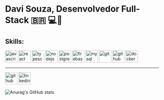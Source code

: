 # Davi Souza, Desenvolvedor Full-Stack   :brazil:  💻📱

## Skills: 
<img src="https://cdn.jsdelivr.net/npm/simple-icons@3.0.1/icons/javascript.svg" alt='javascript' height='40'> 
<img src="https://cdn.jsdelivr.net/npm/simple-icons@3.0.1/icons/react.svg" alt='react' height='40'> 
<img src="https://cdn.jsdelivr.net/npm/simple-icons@3.0.1/icons/typescript.svg" alt='typescript' height='40'> 
<img src="https://cdn.jsdelivr.net/npm/simple-icons@3.0.1/icons/hashnode.svg" alt='nodejs' height='40'> 
<img src="https://cdn.jsdelivr.net/npm/simple-icons@3.0.1/icons/postgresql.svg" alt='postgres' height='40'> 
<img src="https://cdn.jsdelivr.net/npm/simple-icons@3.0.1/icons/firebase.svg" alt='firebase' height='40'> 
<img src="https://cdn.jsdelivr.net/npm/simple-icons@3.0.1/icons/mysql.svg" alt='mysql' height='40'> 
<img src="https://cdn.jsdelivr.net/npm/simple-icons@3.0.1/icons/git.svg" alt='git' height='40'> 
<img src="https://cdn.jsdelivr.net/npm/simple-icons@3.0.1/icons/github.svg" alt='github' height='40'> 
<img src="https://cdn.jsdelivr.net/npm/simple-icons@3.0.1/icons/docker.svg" alt='docker' height='40'> 

<hr>

[<img src='https://cdn.jsdelivr.net/npm/simple-icons@3.0.1/icons/github.svg' alt='github' height='40'>](https://github.com/davissbf)
[<img src='https://cdn.jsdelivr.net/npm/simple-icons@3.0.1/icons/linkedin.svg' alt='linkedin' height='40'>](https://www.linkedin.com/in/davi-souza-667497195/)  

![Anurag's GitHub stats](https://github-readme-stats.vercel.app/api?username=davissbf&show_icons=true&theme=dark)
